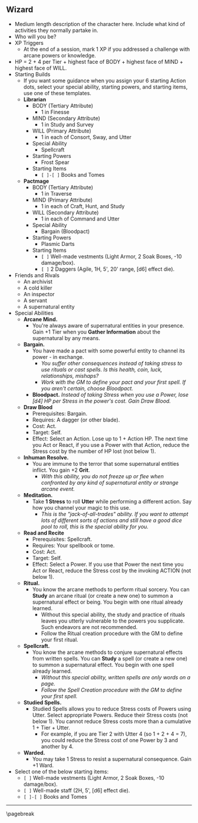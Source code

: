 ## Wizard

- Medium length description of the character here. Include what kind of activities they normally partake in.
- Who will you be?
- XP Triggers
    - At the end of a session, mark 1 XP if you addressed a challenge with arcane powers or knowledge.
- HP = 2 + 4 per Tier + highest face of BODY + highest face of MIND + highest face of WILL.
- Starting Builds
    - If you want some guidance when you assign your 6 starting Action dots, select your special ability, starting powers, and starting items, use one of these templates.
    - **Librarian**
        - BODY (Tertiary Attribute)
            - 1 in Finesse
        - MIND (Secondary Attribute)
            - 1 in Study and Survey
        - WILL (Primary Attribute)
            - 1 in each of Consort, Sway, and Utter
        - Special Ability
            - Spellcraft
        - Starting Powers
            - Frost Spear
        - Starting Items
            - `[ ]-[ ]` Books and Tomes
    - **Pactmage**
        - BODY (Tertiary Attribute)
            - 1 in Traverse
        - MIND (Primary Attribute)
            - 1 in each of Craft, Hunt, and Study
        - WILL (Secondary Attribute)
            - 1 in each of Command and Utter
        - Special Ability
            - Bargain (Bloodpact)
        - Starting Powers
            - Plasmic Darts
        - Starting Items
            - `[ ]` Well-made vestments (Light Armor, 2 Soak Boxes, -10 damage/box).
            - `[ ]` 2 Daggers (Agile, 1H, 5', 20' range, [d6] effect die).
- Friends and Rivals
    - An archivist
    - A cold killer
    - An inspector
    - A servant
    - A supernatural entity
- Special Abilities
    - **Arcane Mind.**
        - You're always aware of supernatural entities in your presence. Gain +1 Tier when you **Gather Information** about the supernatural by any means.
    - **Bargain.**
        - You have made a pact with some powerful entity to channel its power - in exchange.
            - *You suffer other consequences instead of taking stress to use rituals or cast spells. Is this health, coin, luck, relationships, mishaps?*
            - *Work with the GM to define your pact and your first spell. If you aren't certain, choose Bloodpact.*
        - **Bloodpact.** *Instead of taking Stress when you use a Power, lose \[d4\] HP per Stress in the power's cost. Gain Draw Blood.*
    - **Draw Blood**
        - Prerequisites: Bargain.
        - Requires: A dagger (or other blade).
        - Cost: Act.
        - Target: Self.
        - Effect: Select an Action. Lose up to 1 + Action HP. The next time you Act or React, if you use a Power with that Action, reduce the Stress cost by the number of HP lost (not below 1).
    - **Inhuman Resolve.**
        - You are immune to the terror that some supernatural entities inflict. You gain +2 **Grit**.
            - *With this ability, you do not freeze up or flee when confronted by any kind of supernatural entity or strange arcane event.*
    - **Meditation.**
        - Take **1 Stress** to roll **Utter** while performing a different action. Say how you channel your magic to this use.
            - *This is the "jack-of-all-trades" ability. If you want to attempt lots of different sorts of actions and still have a good dice pool to roll, this is the special ability for you.*
    - **Read and Recite**
        - Prerequisites: Spellcraft.
        - Requires: Your spellbook or tome.
        - Cost: Act.
        - Target: Self.
        - Effect: Select a Power. If you use that Power the next time you Act or React, reduce the Stress cost by the invoking ACTION (not below 1).
    - **Ritual.**
        - You know the arcane methods to perform ritual sorcery. You can **Study** an arcane ritual (or create a new one) to summon a supernatural effect or being. You begin with one ritual already learned.
            - Without this special ability, the study and practice of rituals leaves you utterly vulnerable to the powers you supplicate. Such endeavors are not recommended.
            - Follow the Ritual creation procedure with the GM to define your first ritual.
    - **Spellcraft.**
        - You know the arcane methods to conjure supernatural effects from written spells. You can **Study** a spell (or create a new one) to summon a supernatural effect. You begin with one spell already learned.
            - *Without this special ability, written spells are only words on a page.*
            - *Follow the Spell Creation procedure with the GM to define your first spell.*
    - **Studied Spells.**
        - Studied Spells allows you to reduce Stress costs of Powers using Utter. Select appropriate Powers. Reduce their Stress costs (not below 1). You cannot reduce Stress costs more than a cumulative 1 + Tier + Utter.
            - For example, if you are Tier 2 with Utter 4 (so 1 + 2 + 4 = 7), you could reduce the Stress cost of one Power by 3 and another by 4.
    - **Warded.**
        - You may take 1 Stress to resist a supernatural consequence. Gain +1 Ward.
- Select one of the below starting items:
    - `[ ]` Well-made vestments (Light Armor, 2 Soak Boxes, -10 damage/box).
    - `[ ]` Well-made staff (2H, 5', [d6] effect die).
    - `[ ]-[ ]` Books and Tomes

* * * * * * * * * * * * * * * * * * * * * * * * * * * * * * * * * * * * * * * *

\pagebreak
